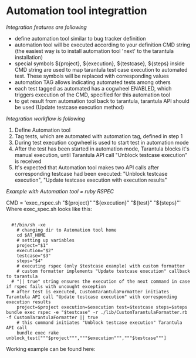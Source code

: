 # Automation tool integrattion

*Integration features are following*
- define automation tool similar to bug tracker definition
- automation tool will be executed according to your definition CMD string (the easiest way is to install automation tool 'next' to the tarantula installation)
- special symbols ${project}, ${execution}, ${testcase}, ${steps} inside CMD string are used to map tarantula test case execution to automated test. These symbols will be replaced with corresponding values
- automation TAG allows indicating automated tests among others
- each test tagged as automated has a cogwheel ENABLED, which triggers execution of the CMD, specified for this automation tool
- to get result from automation tool back to tarantula, tarantula API should be used (Update testcase execution method)

*Integration workflow is following*
1. Define Automation tool
2. Tag tests, which are automated with automation tag, defined in step 1
3. During test execution cogwheel is used to start test in automation mode
4. After the test has been started in automation mode, Tarantula blocks it's manual execution, until Tarantula API call "Unblock testcase execution" is received
5. It's expected that Automation tool makes two API calls after corresponding testcase had been executed: "Unblock testcase execution", "Update testcase execution with execution results"

*Example with Automation tool = ruby RSPEC*

CMD = 'exec_rspec.sh "${project}" "${execution}" "${test}" "${steps}"'
Where exec_spec.sh looks like this:
<pre><code>
  #!/bin/sh -xe
	# changing dir to Automation tool home
	cd $AT_HOME
	# setting up variables
	project="$1" 
	execution="$2" 
	testcase="$3"
	steps="$4" 
	# executing rspec (only $testcase example) with custom formatter
	# custom formatter implements "Update testcase execution" callback to tarantula
  # "|| true" string ensures the execution of the next command in case if rspec fails with uncought exception
  # after test is executed, CustomTarantulaFormatter initiates Tarantula API call "Update testcase execution" with corresponding execution results
	project=$project execution=$execution test=$testcase steps=$steps bundle exec rspec -e "$testcase" -r ./lib/CustomTarantulaFormatter.rb -f CustomTarantulaFormatter || true
	# this command initiates "Unblock testcase execution" Tarantula API call
	bundle exec rake unblock_test["""$project""","""$execution""","""$testcase"""] 
</code></pre>

Working example can be found here: 
